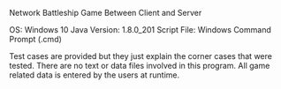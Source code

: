 Network Battleship Game Between Client and Server

OS: Windows 10
Java Version: 1.8.0_201
Script File: Windows Command Prompt (.cmd)

Test cases are provided but they just explain the corner cases
that were tested. There are no text or data files involved in
this program. All game related data is entered by the users at
runtime.

